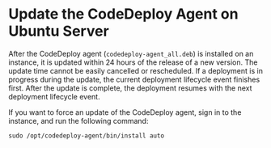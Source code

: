 # Update the CodeDeploy Agent on Ubuntu Server<a name="codedeploy-agent-operations-update-ubuntu"></a>

After the CodeDeploy agent \(`codedeploy-agent_all.deb`\) is installed on an instance, it is updated within 24 hours of the release of a new version\. The update time cannot be easily cancelled or rescheduled\. If a deployment is in progress during the update, the current deployment lifecycle event finishes first\. After the update is complete, the deployment resumes with the next deployment lifecycle event\.

If you want to force an update of the CodeDeploy agent, sign in to the instance, and run the following command:

```
sudo /opt/codedeploy-agent/bin/install auto
```